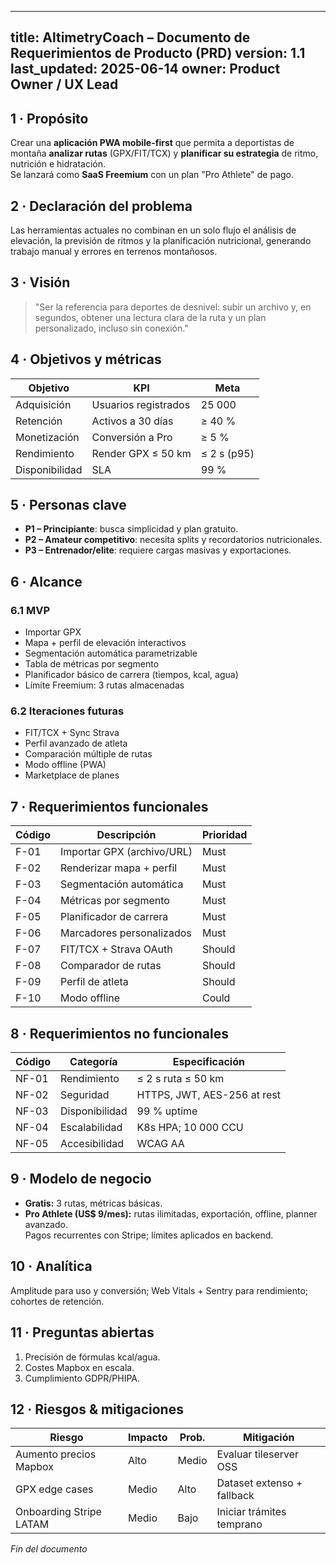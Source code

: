 
---
title: AltimetryCoach – Documento de Requerimientos de Producto (PRD)
version: 1.1
last_updated: 2025-06-14
owner: Product Owner / UX Lead
---

## 1 · Propósito
Crear una **aplicación PWA mobile-first** que permita a deportistas de montaña **analizar rutas** (GPX/FIT/TCX) y **planificar su estrategia** de ritmo, nutrición e hidratación.  
Se lanzará como **SaaS Freemium** con un plan "Pro Athlete" de pago.

## 2 · Declaración del problema
Las herramientas actuales no combinan en un solo flujo el análisis de elevación, la previsión de ritmos y la planificación nutricional, generando trabajo manual y errores en terrenos montañosos.

## 3 · Visión
> "Ser la referencia para deportes de desnivel: subir un archivo y, en segundos, obtener una lectura clara de la ruta y un plan personalizado, incluso sin conexión."

## 4 · Objetivos y métricas

| Objetivo | KPI | Meta |
|----------|-----|------|
| Adquisición | Usuarios registrados | 25 000 |
| Retención | Activos a 30 días | ≥ 40 % |
| Monetización | Conversión a Pro | ≥ 5 % |
| Rendimiento | Render GPX ≤ 50 km | ≤ 2 s (p95) |
| Disponibilidad | SLA | 99 % |

## 5 · Personas clave
* **P1 – Principiante**: busca simplicidad y plan gratuito.  
* **P2 – Amateur competitivo**: necesita splits y recordatorios nutricionales.  
* **P3 – Entrenador/elite**: requiere cargas masivas y exportaciones.

## 6 · Alcance

### 6.1 MVP
* Importar GPX
* Mapa + perfil de elevación interactivos
* Segmentación automática parametrizable
* Tabla de métricas por segmento
* Planificador básico de carrera (tiempos, kcal, agua)
* Límite Freemium: 3 rutas almacenadas

### 6.2 Iteraciones futuras
* FIT/TCX + Sync Strava  
* Perfil avanzado de atleta  
* Comparación múltiple de rutas  
* Modo offline (PWA)  
* Marketplace de planes  

## 7 · Requerimientos funcionales

| Código | Descripción | Prioridad |
|--------|-------------|-----------|
| F-01 | Importar GPX (archivo/URL) | Must |
| F-02 | Renderizar mapa + perfil | Must |
| F-03 | Segmentación automática | Must |
| F-04 | Métricas por segmento | Must |
| F-05 | Planificador de carrera | Must |
| F-06 | Marcadores personalizados | Must |
| F-07 | FIT/TCX + Strava OAuth | Should |
| F-08 | Comparador de rutas | Should |
| F-09 | Perfil de atleta | Should |
| F-10 | Modo offline | Could |

## 8 · Requerimientos no funcionales

| Código | Categoría | Especificación |
|--------|-----------|----------------|
| NF-01 | Rendimiento | ≤ 2 s ruta ≤ 50 km |
| NF-02 | Seguridad | HTTPS, JWT, AES-256 at rest |
| NF-03 | Disponibilidad | 99 % uptime |
| NF-04 | Escalabilidad | K8s HPA; 10 000 CCU |
| NF-05 | Accesibilidad | WCAG AA |

## 9 · Modelo de negocio
* **Gratis:** 3 rutas, métricas básicas.  
* **Pro Athlete (US$ 9/mes):** rutas ilimitadas, exportación, offline, planner avanzado.  
Pagos recurrentes con Stripe; límites aplicados en backend.

## 10 · Analítica
Amplitude para uso y conversión; Web Vitals + Sentry para rendimiento; cohortes de retención.

## 11 · Preguntas abiertas
1. Precisión de fórmulas kcal/agua.  
2. Costes Mapbox en escala.  
3. Cumplimiento GDPR/PHIPA.

## 12 · Riesgos & mitigaciones

| Riesgo | Impacto | Prob. | Mitigación |
|--------|---------|-------|------------|
| Aumento precios Mapbox | Alto | Medio | Evaluar tileserver OSS |
| GPX edge cases | Medio | Alto | Dataset extenso + fallback |
| Onboarding Stripe LATAM | Medio | Bajo | Iniciar trámites temprano |

*Fin del documento*
